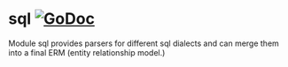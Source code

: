 # sql [![GoDoc](https://godoc.org/github.com/golangee/sql?status.svg)](http://godoc.org/github.com/golangee/sql)

Module sql provides parsers for different sql dialects and can merge them into a final ERM (entity relationship model.)